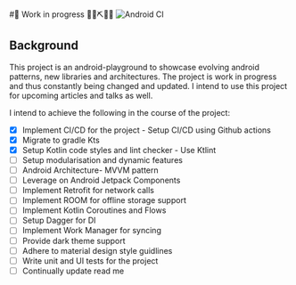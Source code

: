 #🚧 Work in progress 👷‍♀️⛏👷🔧️ ![Android CI](https://github.com/JabezNzomo99/android-playground/workflows/Android%20CI/badge.svg)

## Background

This project is an android-playground to showcase evolving android patterns, new libraries and architectures. The project is work in progress and thus constantly being changed and updated. I intend to use this project for upcoming articles and talks as well.

I intend to achieve the following in the course of the project:

- [x] Implement CI/CD for the project - Setup CI/CD using Github actions
- [x] Migrate to gradle Kts
- [x] Setup Kotlin code styles and lint checker - Use Ktlint
- [ ] Setup modularisation and dynamic features
- [ ] Android Architecture- MVVM pattern
- [ ] Leverage on Android Jetpack Components
- [ ] Implement Retrofit for network calls
- [ ] Implement ROOM for offline storage support 
- [ ] Implement Kotlin Coroutines and Flows 
- [ ] Setup Dagger for DI
- [ ] Implement Work Manager for syncing
- [ ] Provide dark theme support
- [ ] Adhere to material design style guidlines
- [ ] Write unit and UI tests for the project
- [ ] Continually update read me